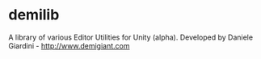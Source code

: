 # demilib
A library of various Editor Utilities for Unity (alpha).
Developed by Daniele Giardini - http://www.demigiant.com
